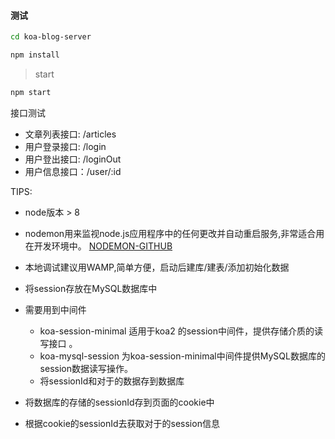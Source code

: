 #### 测试
```bash
cd koa-blog-server

npm install
```

> start

```bash
npm start
```
接口测试
+ 文章列表接口: /articles
+ 用户登录接口: /login
+ 用户登出接口: /loginOut
+ 用户信息接口：/user/:id

TIPS:
+ node版本 > 8

+ nodemon用来监视node.js应用程序中的任何更改并自动重启服务,非常适合用在开发环境中。
  [NODEMON-GITHUB](https://github.com/remy/nodemon#nodemon)

+ 本地调试建议用WAMP,简单方便，启动后建库/建表/添加初始化数据

+ 将session存放在MySQL数据库中
+ 需要用到中间件
  + koa-session-minimal 适用于koa2 的session中间件，提供存储介质的读写接口 。
  + koa-mysql-session 为koa-session-minimal中间件提供MySQL数据库的session数据读写操作。
  + 将sessionId和对于的数据存到数据库
+ 将数据库的存储的sessionId存到页面的cookie中
+ 根据cookie的sessionId去获取对于的session信息